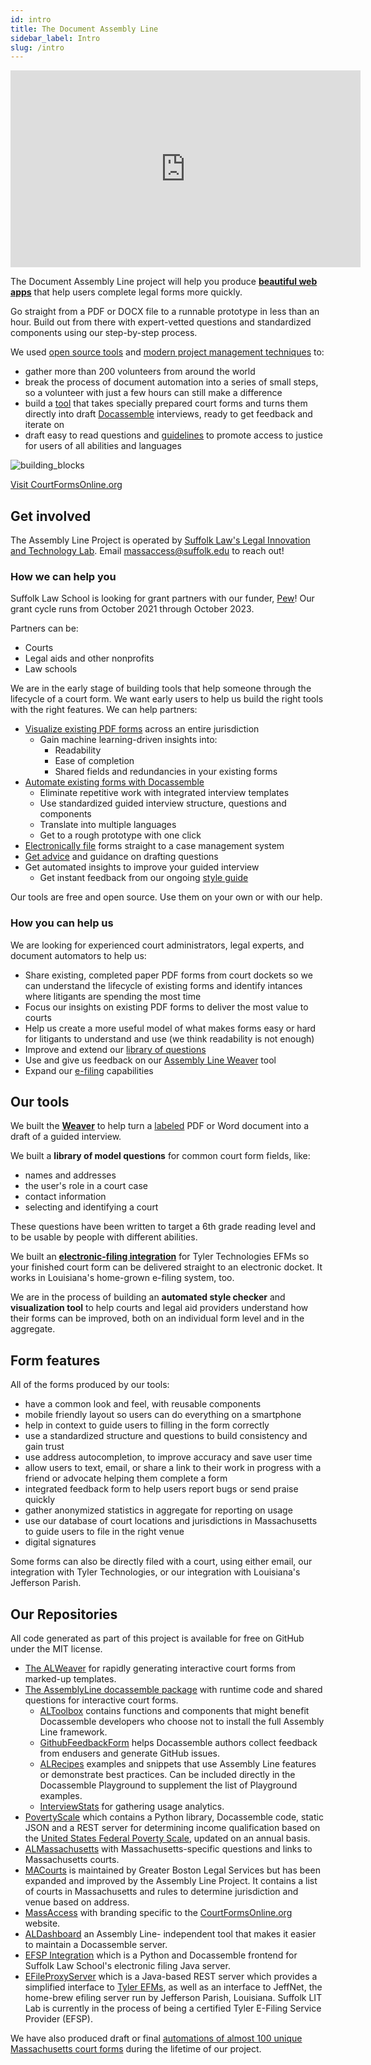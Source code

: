 ```yaml
---
id: intro
title: The Document Assembly Line
sidebar_label: Intro
slug: /intro
---
```


<iframe width="560" height="315" src="https://www.youtube-nocookie.com/embed/y7Bwk9g8H7g" title="YouTube video player" frameborder="0" allow="accelerometer; autoplay; clipboard-write; encrypted-media; gyroscope; picture-in-picture" allowfullscreen></iframe>

The Document Assembly Line project will help you produce **[beautiful web apps](https://courtformsonline.org)**
that help users complete legal forms more quickly.

Go straight from a PDF or DOCX file to a runnable prototype in less than an hour. Build out from
there with expert-vetted questions and standardized components using our step-by-step process.

We used [open source tools](https://docassemble.org) and [modern project
management techniques](https://trello.com) to:

* gather more than 200 volunteers from around the world
* break the process of document automation into a series of small steps, so a
  volunteer with just a few hours can still make a difference
* build a [tool](weaver_overview.md) that takes specially prepared court forms and turns them directly
  into draft [Docassemble](https://docassemble.org) interviews, ready to get
  feedback and iterate on
* draft easy to read questions and [guidelines](question_style_overview.md) to promote access to justice
  for users of all abilities and languages

![building_blocks](./assets/undraw_fill_form_re_cwyf.svg)

<p>
<a class="button button--primary" href="https://courtformsonline.org">Visit CourtFormsOnline.org</a>
</p>

## Get involved

The Assembly Line Project is operated by [Suffolk Law's Legal Innovation and
Technology Lab](https://suffolklitlab.org/). Email <a
href="mailto:massaccess@suffolk.edu">massaccess@suffolk.edu</a> to reach out!

### How we can help you

Suffolk Law School is looking for grant partners with our funder, [Pew](https://www.pewtrusts.org/en/projects/civil-legal-system-modernization)! Our grant cycle runs from October 2021 through October 2023.

Partners can be:

* Courts
* Legal aids and other nonprofits
* Law schools

We are in the early stage of building tools that help someone through the
lifecycle of a court form. We want early users to help us build the right tools
with the right features. We can help partners:

* [Visualize existing PDF forms](https://suffolklitlab.org/form-explorer/)
  across an entire jurisdiction
  * Gain machine learning-driven insights into:
    * Readability
    * Ease of completion
    * Shared fields and redundancies in your existing forms
* [Automate existing forms with Docassemble](plan_interview.md)
  * Eliminate repetitive work with integrated interview templates
  * Use standardized guided interview structure, questions and components
  * Translate into multiple languages
  * Get to a rough prototype with one click
* [Electronically file](efiling/overview.md) forms straight to a case
  management system
* [Get advice](question_style_overview.md) and guidance on drafting questions
* Get automated insights to improve your guided interview
  * Get instant feedback from our ongoing [style guide](question_style_overview.md)

Our tools are free and open source. Use them on your own or with our help.

### How you can help us

We are looking for experienced court administrators, legal experts, and document
automators to help us:

* Share existing, completed paper PDF forms from court dockets so we can
  understand the lifecycle of existing forms and identify intances where
  litigants are spending the most time
* Focus our insights on existing PDF forms to deliver the most value to courts
* Help us create a more useful model of what makes forms easy or hard for
  litigants to understand and use (we think readability is not enough)
* Improve and extend our [library of questions](question_library/names.md)
* Use and give us feedback on our [Assembly Line Weaver](plan_interview.md) tool
* Expand our [e-filing](efiling/overview.md) capabilities


## Our tools

We built the **[Weaver](weaver_overview.md)** to help turn a [labeled](doc_vars_reference.md)
PDF or Word document into a draft of a guided interview.

We built a **library of model questions** for common court form fields, like:

* names and addresses
* the user's role in a court case
* contact information
* selecting and identifying a court

These questions have been written to target a 6th grade reading level and to be
usable by people with different abilities.

We built an **[electronic-filing
integration](https://github.com/SuffolkLITLab/EfileProxyServer)** for Tyler
Technologies EFMs so your finished court form can be delivered straight to an
electronic docket. It works in Louisiana's home-grown e-filing system, too.

We are in the process of building an **automated style checker** and
**visualization tool** to help courts and legal aid providers understand how
their forms can be improved, both on an individual form level and in the
aggregate.

## Form features

All of the forms produced by our tools:

* have a common look and feel, with reusable components
* mobile friendly layout so users can do everything on a smartphone
* help in context to guide users to filling in the form correctly
* use a standardized structure and questions to build consistency and gain trust
* use address autocompletion, to improve accuracy and save user time
* allow users to text, email, or share a link to their work in progress with a
  friend or advocate helping them complete a form
* integrated feedback form to help users report bugs or send praise quickly
* gather anonymized statistics in aggregate for reporting on usage
* use our database of court locations and jurisdictions in Massachusetts to
  guide users to file in the right venue
* digital signatures

Some forms can also be directly filed with a court, using either email,
our integration with Tyler Technologies, or our integration with
Louisiana's Jefferson Parish.

<!-- TODO: add some images of the features here -->

## Our Repositories

All code generated as part of this project is available for free on GitHub under
the MIT license.

* [The ALWeaver](https://github.com/SuffolkLITLab/docassemble-ALWeaver) for
  rapidly generating interactive court forms from marked-up templates.
* [The AssemblyLine docassemble
  package](https://github.com/SuffolkLITLab/docassemble-AssemblyLine) with
  runtime code and shared questions for interactive court forms.
  * [ALToolbox](https://github.com/SuffolkLITLab/docassemble-ALToolbox)
      contains functions and components that might benefit Docassemble
      developers who choose not to install the full Assembly Line framework.
  * [GithubFeedbackForm](https://github.com/SuffolkLITLab/docassemble-GithubFeedbackForm)
      helps Docassemble authors collect feedback from endusers and generate GitHub issues.
  * [ALRecipes](https://github.com/SuffolkLITLab/docassemble-ALRecipes)
      examples and snippets that use Assembly Line features or demonstrate best
      practices. Can be included directly in the Docassemble Playground to supplement the list
      of Playground examples.
  * [InterviewStats](https://github.com/SuffolkLITLab/docassemble-InterviewStats/) for
      gathering usage analytics.
* [PovertyScale](https://github.com/SuffolkLITLab/docassemble-PovertyScale) which contains
  a Python library, Docassemble code, static JSON and a REST server for determining income
  qualification based on the [United States Federal Poverty
  Scale](https://aspe.hhs.gov/topics/poverty-economic-mobility/poverty-guidelines), updated
  on an annual basis.
* [ALMassachusetts](https://github.com/SuffolkLITLab/docassemble-ALMassachusetts) with
  Massachusetts-specific questions and links to Massachusetts courts.
* [MACourts](https://github.com/GBLS/docassemble-MACourts) is maintained by Greater Boston
  Legal Services but has been expanded and improved by the Assembly Line Project. It contains
  a list of courts in Massachusetts and rules to determine jurisdiction and venue based on
  address.
* [MassAccess](https://github.com/SuffolkLITLab/docassemble-MassAccess) with branding
  specific to the [CourtFormsOnline.org](https://courtformsonline.org) website.
* [ALDashboard](https://github.com/SuffolkLITLab/docassemble-ALDashboard) an Assembly Line-
  independent tool that makes it easier to maintain a Docassemble server.
* [EFSP Integration](https://github.com/SuffolkLITLab/docassemble-EFSPIntegration/) which
  is a Python and Docassemble frontend for Suffolk Law School's electronic filing Java server.
* [EFileProxyServer](https://github.com/SuffolkLITLab/EfileProxyServer) which is a Java-based
  REST server which provides a simplified interface to [Tyler EFMs](https://www.tylertech.com/products/odyssey/file-serve),
  as well as an interface to JeffNet, the home-brew efiling server run by Jefferson Parish, Louisiana. Suffolk LIT Lab
  is currently in the process of being a certified Tyler E-Filing Service Provider (EFSP).

We have also produced draft or final [automations of almost 100 unique Massachusetts court forms](https://github.com/orgs/SuffolkLITLab/repositories)
during the lifetime of our project.
